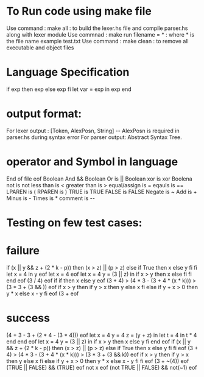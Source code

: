 # To Run code using make file

Use command : make all : to build the lexer.hs file and compile parser.hs along with lexer module 
Use commnad : make run filename = * : where * is the file name example test.txt
Use command : make clean : to remove all executable and object files


# Language Specification

if exp then exp else exp fi 
let var = exp in exp end 

# output format:

For lexer output : [Token, AlexPosn, String] -- AlexPosn is required in parser.hs during syntax error
For parser output: Abstract Syntax Tree.

# operator and Symbol in language

End of file                     eof
Boolean And                     && 
Boolean Or is                   || 
Boolean xor is                  xor
Boolena not is                  not
less than is                    <
greater than is                 > 
equal/assign is                 =
eqauls is                       ==
LPAREN is                       (
RPAREN is                       )
TRUE is                         TRUE
FALSE is                        FALSE
Negate is                       ~
Add is                          +
Minus is                        -
Times is                        *
comment is                      --

# Testing on few test cases:

# failure
if (x || y && z + (2 * k - p)) then (x > z) || (p > z) else if True then x else y fi fi 
let x = 4 in y eof 
let x = 4 eof 
let x = 4 y = (3 || z) in if x > y then x else fi fi end eof
(3 / 4) eof
if if then x else y eof
(3 + 4) > (4 * 3 - (3 + 4 * (x * k))) > (3 * 3 + (3 && )) eof
if x > y then if y > x then y else x fi else if y + x > 0 then y * x else x - y fi eof 
(3 + eof

# success
(4 + 3 - 3 + (2 * 4 - (3 * 4))) eof
let x = 4 y = 4 z = (y + z) in let t = 4 in t * 4 end end eof 
let x = 4 y = (3 || z) in if x > y then x else y fi end eof
if (x || y && z + (2 * k - p)) then (x > z) || (p > z) else if True then x else y fi fi eof 
(3 + 4) > (4 * 3 - (3 + 4 * (x * k))) > (3 * 3 + (3 && k)) eof
if x > y then if y > x then y else x fi else if y + x > 0 then y * x else x - y fi fi eof
(3 + ~(4)) eof
(TRUE || FALSE) && (TRUE) eof
not x eof
(not TRUE || FALSE) && not(~1) eof